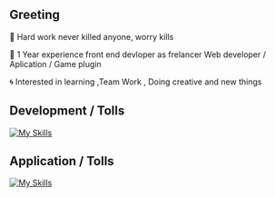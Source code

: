 ## Greeting


:low_brightness: Hard work never killed anyone, worry kills 

:trident: 1  Year experience front end devloper as frelancer Web developer / Aplication / Game plugin 

:cyclone: Interested in learning ,Team Work , Doing creative and new things 


## Development / Tolls 
[![My Skills](https://skillicons.dev/icons?i=js,html,css,tailwind,sass,nextjs,react,vite	)](https://skillicons.dev)



## Application / Tolls 

[![My Skills](https://skillicons.dev/icons?i=vscode,webstorm,figma,wordpress)](https://skillicons.dev)
